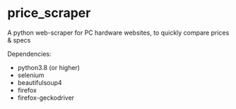 # price_scraper
A python web-scraper for PC hardware websites, to quickly compare prices &amp; specs

Dependencies:
- python3.8 (or higher)
- selenium
- beautifulsoup4
- firefox
- firefox-geckodriver
